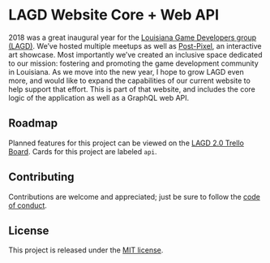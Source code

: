 # LAGD Website Core + Web API

2018 was a great inaugural year for the [Louisiana Game Developers group
(LAGD)](https://www.lagd.network/). We’ve hosted multiple meetups as well as
[Post-Pixel](https://www.post-pixel.com/), an interactive art showcase. Most
importantly we’ve created an inclusive space dedicated to our mission: fostering
and promoting the game development community in Louisiana. As we move into the
new year, I hope to grow LAGD even more, and would like to expand the
capabilities of our current website to help support that effort. This is part of
that website, and includes the core logic of the application as well as a
GraphQL web API.

## Roadmap

Planned features for this project can be viewed on the [LAGD 2.0 Trello
Board](https://trello.com/b/FbUrOlR3/lagd-20). Cards for this project are
labeled `api`.

## Contributing

Contributions are welcome and appreciated; just be sure to follow the [code of conduct](https://github.com/ngscheurich/lagd/blob/master/CODE_OF_CONDUCT.md).

## License

This project is released under the [MIT
license](https://github.com/ngscheurich/lagd/blob/master/LICENSE).
